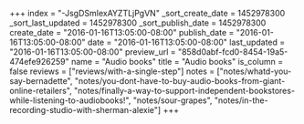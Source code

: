+++
index = "-JsgDSmIexAYZTLjPgVN"
_sort_create_date = 1452978300
_sort_last_updated = 1452978300
_sort_publish_date = 1452978300
create_date = "2016-01-16T13:05:00-08:00"
publish_date = "2016-01-16T13:05:00-08:00"
date = "2016-01-16T13:05:00-08:00"
last_updated = "2016-01-16T13:05:00-08:00"
preview_url = "858d0abf-fcd0-8454-19a5-474efe926259"
name = "Audio books"
title = "Audio books"
is_column = false
reviews = ["reviews/with-a-single-step"]
notes = ["notes/whatd-you-say-bernadette", "notes/you-dont-have-to-buy-audio-books-from-giant-online-retailers", "notes/finally-a-way-to-support-independent-bookstores-while-listening-to-audiobooks!", "notes/sour-grapes", "notes/in-the-recording-studio-with-sherman-alexie"]
+++

